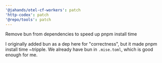 ```yaml
---
'@jahands/otel-cf-workers': patch
'http-codex': patch
'@repo/tools': patch
---
```


Remove bun from dependencies to speed up pnpm install time

I originally added bun as a dep here for "correctness", but it made pnpm install time ~tripple. We already have bun in `.mise.toml`, which is good enough for me.
